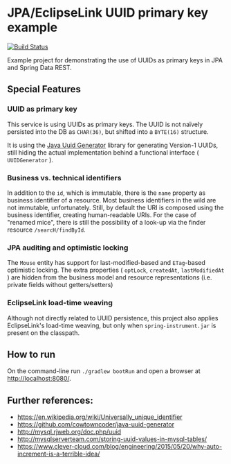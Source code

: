 # JPA/EclipseLink UUID primary key example

[![Build Status](https://travis-ci.org/otrosien/uuid-jpa-rest-example.svg)](https://travis-ci.org/otrosien/uuid-jpa-rest-example)

Example project for demonstrating the use of UUIDs as primary keys in JPA and Spring Data REST.

## Special Features

### UUID as primary key

This service is using UUIDs as primary keys. The UUID is not naïvely persisted into the
DB as `CHAR(36)`, but shifted into a `BYTE(16)` structure.

It is using the [Java Uuid Generator](https://github.com/cowtowncoder/java-uuid-generator)
library for generating Version-1 UUIDs, still hiding the actual implementation behind a
functional interface ( `UUIDGenerator` ).

### Business vs. technical identifiers

In addition to the `id`, which is immutable, there is the `name` property as business identifier of a resource.
Most business identifiers in the wild are not immutable, unfortunately.
Still, by default the URI is composed using the business identifier, creating human-readable URIs.
For the case of "renamed mice", there is still the possibility of a look-up via the finder resource
`/searcH/findById`.

### JPA auditing and optimistic locking

The `Mouse` entity has support for last-modified-based and `ETag`-based optimistic locking.
The extra properties ( `optLock`, `createdAt`, `lastModifiedAt` ) are hidden from the business model
and resource representations (i.e. private fields without getters/setters)

### EclipseLink load-time weaving

Although not directly related to UUID persistence, this project also applies EclipseLink's load-time
weaving, but only when `spring-instrument.jar` is present on the classpath.

## How to run

On the command-line run `./gradlew bootRun` and open a browser at [http://localhost:8080/](http://localhost:8080/).

## Further references:

* https://en.wikipedia.org/wiki/Universally_unique_identifier
* https://github.com/cowtowncoder/java-uuid-generator
* http://mysql.rjweb.org/doc.php/uuid
* http://mysqlserverteam.com/storing-uuid-values-in-mysql-tables/
* https://www.clever-cloud.com/blog/engineering/2015/05/20/why-auto-increment-is-a-terrible-idea/
